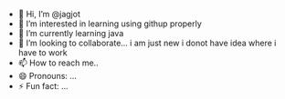 - 👋 Hi, I’m @jagjot
- 👀 I’m interested in learning using githup properly 
- 🌱 I’m currently learning java
- 💞️ I’m looking to collaborate... i am just new i donot have idea where i have to work 
- 📫 How to reach me..
- 😄 Pronouns: ...
- ⚡ Fun fact: ...

<!---
jagjot17/jagjot17 is a ✨ special ✨ repository because its `README.md` (this file) appears on your GitHub profile.
You can click the Preview link to take a look at your changes.
--->
